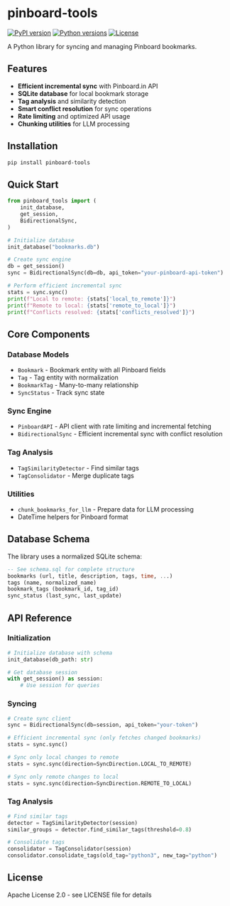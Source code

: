 # pinboard-tools

[![PyPI version](https://img.shields.io/pypi/v/pinboard-tools.svg)](https://pypi.org/project/pinboard-tools/)
[![Python versions](https://img.shields.io/pypi/pyversions/pinboard-tools.svg)](https://pypi.org/project/pinboard-tools/)
[![License](https://img.shields.io/pypi/l/pinboard-tools.svg)](https://github.com/kevinmcmahon/pinboard-tools/blob/main/LICENSE)

A Python library for syncing and managing Pinboard bookmarks.

## Features

- **Efficient incremental sync** with Pinboard.in API
- **SQLite database** for local bookmark storage  
- **Tag analysis** and similarity detection
- **Smart conflict resolution** for sync operations
- **Rate limiting** and optimized API usage
- **Chunking utilities** for LLM processing

## Installation

```bash
pip install pinboard-tools
```

## Quick Start

```python
from pinboard_tools import (
    init_database,
    get_session,
    BidirectionalSync,
)

# Initialize database
init_database("bookmarks.db")

# Create sync engine
db = get_session()
sync = BidirectionalSync(db=db, api_token="your-pinboard-api-token")

# Perform efficient incremental sync
stats = sync.sync()
print(f"Local to remote: {stats['local_to_remote']}")
print(f"Remote to local: {stats['remote_to_local']}")
print(f"Conflicts resolved: {stats['conflicts_resolved']}")
```

## Core Components

### Database Models

- `Bookmark` - Bookmark entity with all Pinboard fields
- `Tag` - Tag entity with normalization
- `BookmarkTag` - Many-to-many relationship
- `SyncStatus` - Track sync state

### Sync Engine

- `PinboardAPI` - API client with rate limiting and incremental fetching
- `BidirectionalSync` - Efficient incremental sync with conflict resolution

### Tag Analysis

- `TagSimilarityDetector` - Find similar tags
- `TagConsolidator` - Merge duplicate tags

### Utilities

- `chunk_bookmarks_for_llm` - Prepare data for LLM processing
- DateTime helpers for Pinboard format

## Database Schema

The library uses a normalized SQLite schema:

```sql
-- See schema.sql for complete structure
bookmarks (url, title, description, tags, time, ...)
tags (name, normalized_name)
bookmark_tags (bookmark_id, tag_id)
sync_status (last_sync, last_update)
```

## API Reference

### Initialization

```python
# Initialize database with schema
init_database(db_path: str)

# Get database session
with get_session() as session:
    # Use session for queries
```

### Syncing

```python
# Create sync client  
sync = BidirectionalSync(db=session, api_token="your-token")

# Efficient incremental sync (only fetches changed bookmarks)
stats = sync.sync()

# Sync only local changes to remote
stats = sync.sync(direction=SyncDirection.LOCAL_TO_REMOTE)

# Sync only remote changes to local
stats = sync.sync(direction=SyncDirection.REMOTE_TO_LOCAL)
```

### Tag Analysis

```python
# Find similar tags
detector = TagSimilarityDetector(session)
similar_groups = detector.find_similar_tags(threshold=0.8)

# Consolidate tags
consolidator = TagConsolidator(session)
consolidator.consolidate_tags(old_tag="python3", new_tag="python")
```

## License

Apache License 2.0 - see LICENSE file for details